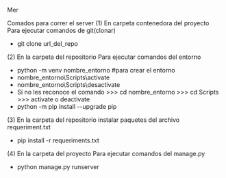 Mer



Comados para correr el server
(1) En carpeta contenedora del proyecto
Para ejecutar comandos de git(clonar)
- git clone url_del_repo

(2) En la carpeta del repositorio
Para ejecutar comandos del entorno
- python -m venv nombre_entorno  #para crear el entorno
- nombre_entorno\Scripts\activate
- nombre_entorno\Scripts\desactivate
- Si no les reconoce el comando >>> cd nombre_entorno >>> cd Scripts >>> activate o deactivate
- python -m pip install --upgrade pip

(3) En la carpeta del repositorio instalar paquetes del archivo requeriment.txt
- pip install -r requeriments.txt

(4) En la carpeta del proyecto
Para ejecutar comandos del manage.py
- python manage.py runserver
